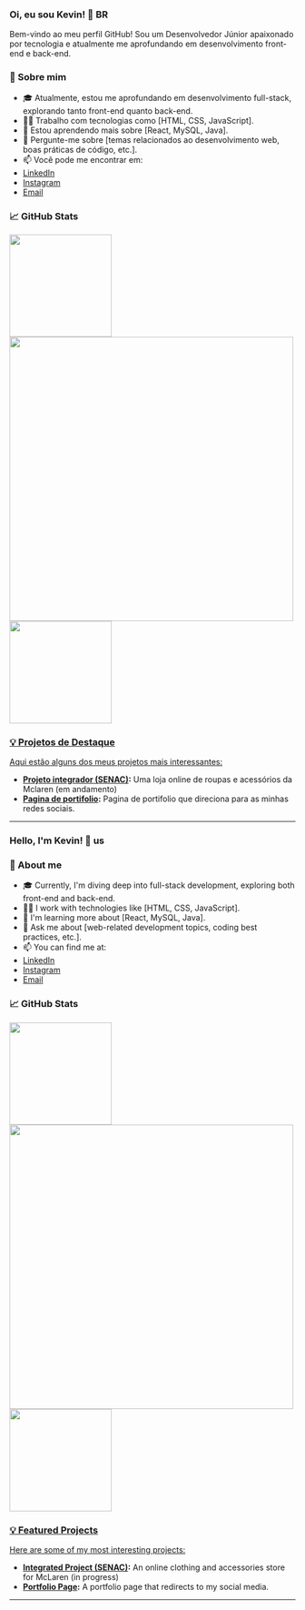 ### Oi, eu sou Kevin! 👋 BR

Bem-vindo ao meu perfil GitHub! Sou um Desenvolvedor Júnior apaixonado por tecnologia e atualmente me aprofundando em desenvolvimento front-end e back-end.

### 🚀 Sobre mim

- 🎓 Atualmente, estou me aprofundando em desenvolvimento full-stack, explorando tanto front-end quanto back-end.
- 👨‍💻 Trabalho com tecnologias como [HTML, CSS, JavaScript].
- 🌱 Estou aprendendo mais sobre [React, MySQL, Java].
- 💬 Pergunte-me sobre [temas relacionados ao desenvolvimento web, boas práticas de código, etc.].
- 📫 Você pode me encontrar em: 
- [LinkedIn](https://www.linkedin.com/in/kevin-capocecera/)
- [Instagram](https://www.instagram.com/kevin_cello/)
- [Email](kevin_pereira1999@hotmail.com)

### 📈 GitHub Stats


<img loading="lazy" height="180em" src="https://github-readme-stats.vercel.app/api?username=KevinCapocecera&show_icons=true&theme=tokyonight&include_all_commits=true&count_private=true"/>
<img src ="https://github-readme-streak-stats.herokuapp.com/?user=KevinCapocecera&theme=tokyonight&hide_border=false" width="500">
<div>
<a href="https://github.com/KevinCapocecera">
<img loading="lazy" height="180em" src="https://github-readme-stats.vercel.app/api/top-langs/?username=KevinCapocecera&layout=compact&langs_count=7&theme=tokyonight"/>
</div>

### 💡 Projetos de Destaque

Aqui estão alguns dos meus projetos mais interessantes:

- **[Projeto integrador (SENAC)](https://github.com/KevinCapocecera/projeto-integrador):** Uma loja online de roupas e acessórios da Mclaren (em andamento)
- **[Pagina de portifolio](https://github.com/KevinCapocecera/pagina-de-portifolio):** Pagina de portifolio que direciona para as minhas redes sociais.



---

### Hello, I'm Kevin! 👋 us


### 🚀 About me


- 🎓 Currently, I'm diving deep into full-stack development, exploring both front-end and back-end.
- 👨‍💻 I work with technologies like [HTML, CSS, JavaScript].
- 🌱 I'm learning more about [React, MySQL, Java].
- 💬 Ask me about [web-related development topics, coding best practices, etc.].
- 📫 You can find me at:
- [LinkedIn](https://www.linkedin.com/in/kevin-capocecera/)
- [Instagram](https://www.instagram.com/kevin_cello/)
- [Email](kevin_pereira1999@hotmail.com)

### 📈 GitHub Stats


<img loading="lazy" height="180em" src="https://github-readme-stats.vercel.app/api?username=KevinCapocecera&show_icons=true&theme=tokyonight&include_all_commits=true&count_private=true"/>
<img src ="https://github-readme-streak-stats.herokuapp.com/?user=KevinCapocecera&theme=tokyonight&hide_border=false" width="500">
<div>
<a href="https://github.com/KevinCapocecera">
<img loading="lazy" height="180em" src="https://github-readme-stats.vercel.app/api/top-langs/?username=KevinCapocecera&layout=compact&langs_count=7&theme=tokyonight"/>
</div>

### 💡 Featured Projects


Here are some of my most interesting projects:


- **[Integrated Project (SENAC)](https://github.com/KevinCapocecera/projeto-integrador):** An online clothing and accessories store for McLaren (in progress)
- **[Portfolio Page](https://github.com/KevinCapocecera/pagina-de-portifolio):** A portfolio page that redirects to my social media.
---
